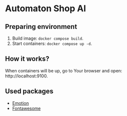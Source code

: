 # Automaton Shop AI


## Preparing environment

1. Build image: `docker compose build`.
2. Start containers: `docker compose up -d`.


## How it works?

When containers will be up, go to Your browser and open: http://localhost:9100.


## Used packages

- [Emotion](https://emotion.sh) 
- [Fontawesome](https://fontawesome.com/docs/web/)

